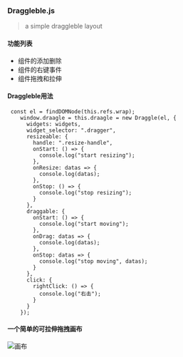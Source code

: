 ### Draggleble.js

> a simple draggleble layout

#### 功能列表

- 组件的添加删除
- 组件的右键事件
- 组件拖拽和拉伸

#### Draggleble用法
```
 const el = findDOMNode(this.refs.wrap);
    window.draagle = this.draagle = new Draggle(el, {
      widgets: widgets,
      widget_selector: ".dragger",
      resizeable: {
        handle: ".resize-handle",
        onStart: () => {
          console.log("start resizing");
        },
        onResize: datas => {
          console.log(datas);
        },
        onStop: () => {
          console.log("stop resizing");
        }
      },
      draggable: {
        onStart: () => {
          console.log("start moving");
        },
        onDrag: datas => {
          console.log(datas);
        },
        onStop: datas => {
          console.log("stop moving", datas);
        }
      },
      click: {
        rightClick: () => {
          console.log("右击");
        }
      }
    });
```
#### 一个简单的可拉伸拖拽画布
![画布](https://github.com/song111/Draggleble.js/blob/master/public/image/%E7%94%BB%E5%B8%83.gif)
